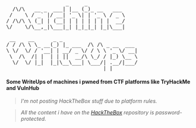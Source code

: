 <pre>
                   _     _                
  /\/\   __ _  ___| |__ (_)_ __   ___     
 /    \ / _` |/ __| '_ \| | '_ \ / _ \    
/ /\/\ \ (_| | (__| | | | | | | |  __/    
\/    \/\__,_|\___|_| |_|_|_| |_|\___|    
                                          
 __    __      _ _                        
/ / /\ \ \_ __(_) |_ ___  /\ /\ _ __  ___ 
\ \/  \/ / '__| | __/ _ \/ / \ \ '_ \/ __|
 \  /\  /| |  | | ||  __/\ \_/ / |_) \__ \
  \/  \/ |_|  |_|\__\___| \___/| .__/|___/
                               |_|        
</pre>

#### Some WriteUps of machines i pwned from CTF platforms like TryHackMe and VulnHub
> <i>  I'm not posting HackTheBox stuff due to platform rules. 

> All the content i have on the [HackTheBox](https://github.com/Xcatolin/HackTheBox) repository is password-protected.</i>
